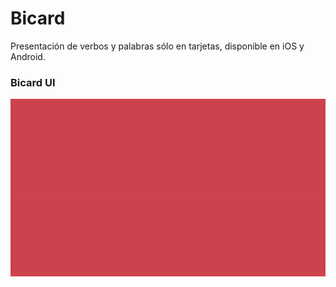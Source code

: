 # Bicard

Presentación de verbos y palabras sólo en tarjetas, disponible en iOS y Android.

### Bicard UI
![Preview](/demo.gif)